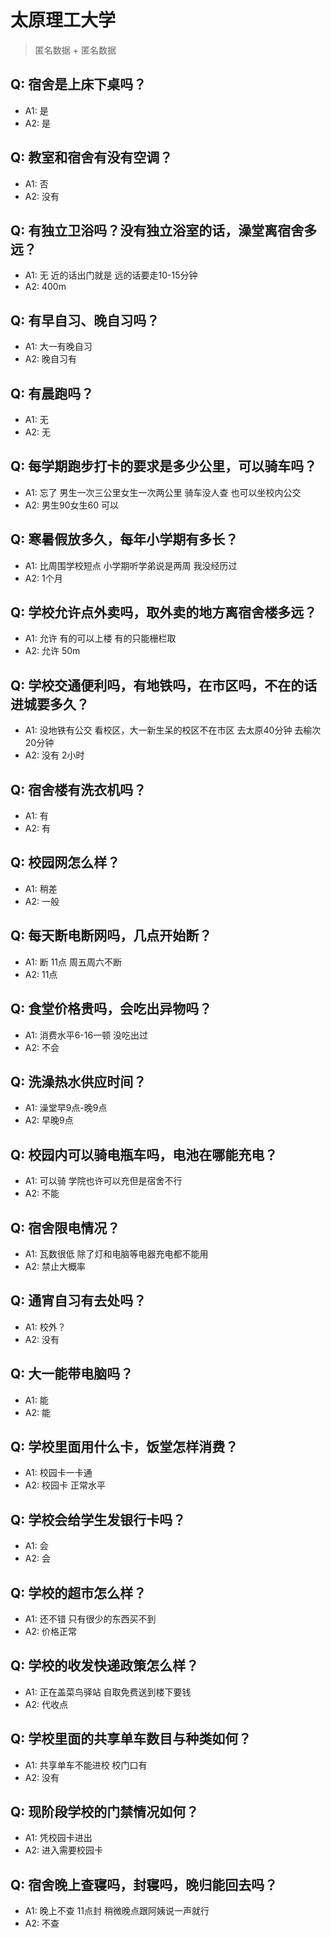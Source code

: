 # 太原理工大学
> 匿名数据 + 匿名数据
## Q: 宿舍是上床下桌吗？
- A1: 是
- A2: 是
## Q: 教室和宿舍有没有空调？
- A1: 否
- A2: 没有
## Q: 有独立卫浴吗？没有独立浴室的话，澡堂离宿舍多远？
- A1: 无 近的话出门就是 远的话要走10-15分钟
- A2: 400m
## Q: 有早自习、晚自习吗？
- A1: 大一有晚自习
- A2: 晚自习有
## Q: 有晨跑吗？
- A1: 无
- A2: 无
## Q: 每学期跑步打卡的要求是多少公里，可以骑车吗？
- A1: 忘了 男生一次三公里女生一次两公里 骑车没人查 也可以坐校内公交
- A2: 男生90女生60 可以
## Q: 寒暑假放多久，每年小学期有多长？
- A1: 比周围学校短点 小学期听学弟说是两周 我没经历过
- A2: 1个月
## Q: 学校允许点外卖吗，取外卖的地方离宿舍楼多远？
- A1: 允许 有的可以上楼 有的只能栅栏取
- A2: 允许 50m
## Q: 学校交通便利吗，有地铁吗，在市区吗，不在的话进城要多久？
- A1: 没地铁有公交 看校区，大一新生呆的校区不在市区 去太原40分钟 去榆次20分钟
- A2: 没有 2小时
## Q: 宿舍楼有洗衣机吗？
- A1: 有
- A2: 有
## Q: 校园网怎么样？
- A1: 稍差
- A2: 一般
## Q: 每天断电断网吗，几点开始断？
- A1: 断 11点 周五周六不断
- A2: 11点
## Q: 食堂价格贵吗，会吃出异物吗？
- A1: 消费水平6-16一顿 没吃出过
- A2: 不会
## Q: 洗澡热水供应时间？
- A1: 澡堂早9点-晚9点
- A2: 早晚9点
## Q: 校园内可以骑电瓶车吗，电池在哪能充电？
- A1: 可以骑 学院也许可以充但是宿舍不行
- A2: 不能
## Q: 宿舍限电情况？
- A1: 瓦数很低 除了灯和电脑等电器充电都不能用
- A2: 禁止大概率
## Q: 通宵自习有去处吗？
- A1: 校外？
- A2: 没有
## Q: 大一能带电脑吗？
- A1: 能
- A2: 能
## Q: 学校里面用什么卡，饭堂怎样消费？
- A1: 校园卡一卡通
- A2: 校园卡 正常水平
## Q: 学校会给学生发银行卡吗？
- A1: 会
- A2: 会
## Q: 学校的超市怎么样？
- A1: 还不错 只有很少的东西买不到
- A2: 价格正常
## Q: 学校的收发快递政策怎么样？
- A1: 正在盖菜鸟驿站 自取免费送到楼下要钱
- A2: 代收点
## Q: 学校里面的共享单车数目与种类如何？
- A1: 共享单车不能进校 校门口有
- A2: 没有
## Q: 现阶段学校的门禁情况如何？
- A1: 凭校园卡进出
- A2: 进入需要校园卡
## Q: 宿舍晚上查寝吗，封寝吗，晚归能回去吗？
- A1: 晚上不查 11点封 稍微晚点跟阿姨说一声就行
- A2: 不查